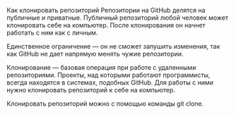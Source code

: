 Как клонировать репозиторий
Репозитории на GitHub делятся на публичные и приватные. Публичный репозиторий любой человек может клонировать себе на компьютер. После клонирования он начнет работать с ним как с личным.

Единственное ограничение — он не сможет запушить изменения, так как GitHub не дает напрямую менять чужие репозитории.

Клонирование — базовая операция при работе с удаленными репозиториями. Проекты, над которыми работают программисты, всегда находятся в системах, подобных GitHub. Для работы с ними нужно клонировать репозиторий к себе на компьютер.

Клонировать репозиторий можно с помощью команды git clone.
